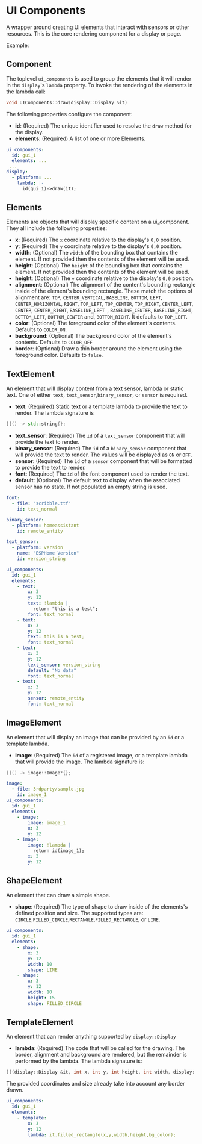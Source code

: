 # UI Components

A wrapper around creating UI elements that interact with sensors or other resources.  This is the core rendering component for a display or page.

Example:

## Component

The toplevel `ui_components` is used to group the elements that it will render in the `display`'s `lambda` property.  To invoke the rendering of the elements in the lambda call:

```cpp
void UIComponents::draw(display::Display &it)
```

The following properties configure the component:

- **id**: (Required) The unique identifier used to resolve the `draw` method for the display.
- **elements**: (Required) A list of one or more Elements.

```yaml
ui_components:
  id: gui_1
  elements: ...
 ...
display:
  - platform: ...
    lambda: |-
      id(gui_1)->draw(it);
```

## Elements

Elements are objects that will display specific content on a ui_component.  They all include the following properties:

- **x**: (Required) The `x` coordinate relative to the display's `0,0` position.
- **y**: (Required) The `y` coordinate relative to the display's `0,0` position.
- **width**: (Optional) The `width` of the bounding box that contains the element.  If not provided then the contents of the element will be used.
- **height**: (Optional) The `height` of the bounding box that contains the element.  If not provided then the contents of the element will be used.
- **height**: (Optional) The `y` coordinate relative to the display's `0,0` position.
- **alignment**: (Optional) The alignment of the content's bounding rectangle inside of the element's bounding rectangle.  These match the options of alignment are: `TOP`, `CENTER_VERTICAL`, `BASELINE`, `BOTTOM`, `LEFT`, `CENTER_HORIZONTAL`, `RIGHT`, `TOP_LEFT`, `TOP_CENTER`, `TOP_RIGHT`, `CENTER_LEFT`, `CENTER`, `CENTER_RIGHT`, `BASELINE_LEFT `, `BASELINE_CENTER`, `BASELINE_RIGHT`, `BOTTOM_LEFT`, `BOTTOM_CENTER` and, `BOTTOM_RIGHT`.  It defaults to `TOP_LEFT`.
- **color**: (Optional) The foreground color of the element's contents.  Defaults to `COLOR_ON`.
- **background**: (Optional) The background color of the element's contents.  Defaults to `COLOR_OFF`
- **border**: (Optional) Draw a thin border around the element using the foreground color.  Defaults to `false`.

## TextElement

An element that will display content from a text sensor, lambda or static text.  One of either `text`, `text_sensor`,`binary_sensor`, or `sensor` is required.

- **text**: (Required) Static text or a template lambda to provide the text to render.  The lambda signature is
```c++
[]() -> std::string{};
```
- **text_sensor**: (Required) The `id` of a `text_sensor` component that will provide the text to render.
- **binary_sensor**: (Required) The `id` of a `binary_sensor` component that will provide the text to render.  The values will be displayed as `ON` or `OFF`.
- **sensor**: (Required) The `id` of a `sensor` component that will be formatted to provide the text to render.
- **font**: (Required) The `id` of the font component used to render the text.
- **default**: (Optional) The default text to display when the associated sensor has no state.  If not populated an empty string is used.

```yaml
font:
  - file: "scribble.ttf"
    id: text_normal

binary_sensor:
  - platform: homeassistant
    id: remote_entity

text_sensor:
  - platform: version
    name: "ESPHome Version"
    id: version_string

ui_components:
  id: gui_1
  elements:
    - text:
        x: 3
        y: 12
        text: !lambda |
          return "this is a test";
        font: text_normal
    - text:
        x: 3
        y: 12
        text: this is a test;
        font: text_normal
    - text:
        x: 3
        y: 12
        text_sensor: version_string
        default: "No data"
        font: text_normal
    - text:
        x: 3
        y: 12
        sensor: remote_entity
        font: text_normal
```

## ImageElement

An element that will display an image that can be provided by an `id` or a template lambda.

- **image**: (Required) The `id` of a registered image, or a template lambda that will provide the image. The lambda signature is:
```c++
[]() -> image::Image*{};
```
```yaml
image:
  - file: 3rdparty/sample.jpg
    id: image_1
ui_components:
  id: gui_1
  elements:
    - image:
        image: image_1
        x: 3
        y: 12
    - image:
        image: !lambda |
          return id(image_1);
        x: 3
        y: 12
```

## ShapeElement

An element that can draw a simple shape.

- **shape**: (Required) The type of shape to draw inside of the elements's defined position and size.  The supported types are: `CIRCLE`,`FILLED_CIRCLE`,`RECTANGLE`,`FILLED_RECTANGLE`, or `LINE`.

```yaml
ui_components:
  id: gui_1
  elements:
    - shape:
        x: 3
        y: 12
        width: 10
        shape: LINE
    - shape:
        x: 3
        y: 12
        width: 10
        height: 15
        shape: FILLED_CIRCLE
```

## TemplateElement

An element that can render anything supported by `display::Display`

- **lambda**: (Required) The code that will be called for the drawing.  The border, alignment and background are rendered, but the remainder is performed by the lambda.  The lambda signature is:
```c++
[](display::Display &it, int x, int y, int height, int width, display::TextAlign align, Color fg_color, Color bg_color) -> void {};
```
The provided coordinates and size already take into account any border drawn.

```yaml
ui_components:
  id: gui_1
  elements:
    - template:
        x: 3
        y: 12
        lambda: it.filled_rectangle(x,y,width,height,bg_color);
```
